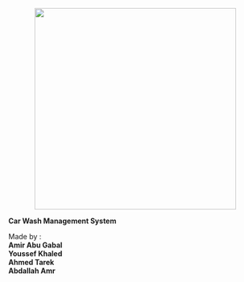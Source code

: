 <p align="center"><a href="https://laravel.com" target="_blank"><img src="https://raw.githubusercontent.com/laravel/art/master/logo-lockup/5%20SVG/2%20CMYK/1%20Full%20Color/laravel-logolockup-cmyk-red.svg" width="400"></a></p>
 <strong>Car Wash Management System</strong> <br>
 
 Made by :
 <br>
 <strong>Amir Abu Gabal</strong><br>
 <strong>Youssef Khaled</strong><br>
 <strong>Ahmed Tarek</strong><br>
 <strong>Abdallah Amr</strong><br>
